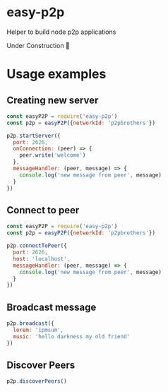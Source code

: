# easy-p2p
Helper to build node p2p applications

Under Construction 🎈

# Usage examples

## Creating new server
```javascript
const easyP2P = require('easy-p2p')
const p2p = easyP2P({networkId: 'p2pbrothers'})

p2p.startServer({
  port: 2626,
  onConnection: (peer) => {
    peer.write('welcome')
  },
  messageHandler: (peer, message) => {
    console.log('new message from peer', message)
  }
})
```

## Connect to peer
```javascript
const easyP2P = require('easy-p2p')
const p2p = easyP2P({networkId: 'p2pbrothers'})

p2p.connectToPeer({
  port: 2626,
  host: 'localhost',
  messageHandler: (peer, message) => {
    console.log('new message from peer', message)
  }
})
```

## Broadcast message
```javascript
p2p.broadcast({
  lorem: 'ipmsum',
  music: 'hello darkness my old friend'
})
```

## Discover Peers
```javascript
p2p.discoverPeers()
```


